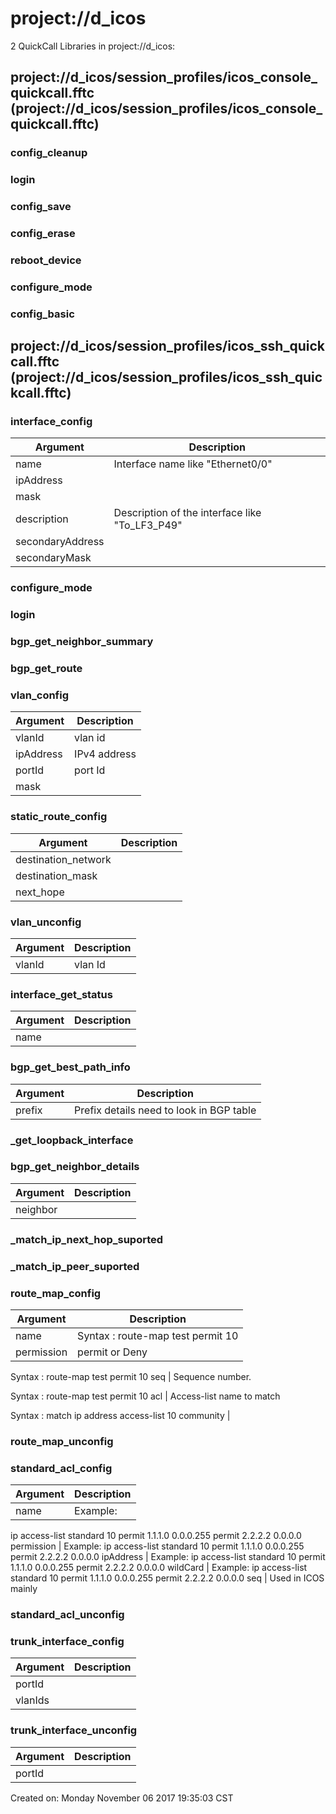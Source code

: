 # project://d_icos
2 QuickCall Libraries in project://d_icos:
## project://d_icos/session_profiles/icos_console_quickcall.fftc (project://d_icos/session_profiles/icos_console_quickcall.fftc)

### config_cleanup
### login
### config_save
### config_erase
### reboot_device
### configure_mode
### config_basic
## project://d_icos/session_profiles/icos_ssh_quickcall.fftc (project://d_icos/session_profiles/icos_ssh_quickcall.fftc)

### interface_config

Argument | Description
------------ | -------------
name | Interface name like "Ethernet0/0"
ipAddress | 
mask | 
description | Description of the interface like "To_LF3_P49"
secondaryAddress | 
secondaryMask | 
### configure_mode
### login
### bgp_get_neighbor_summary
### bgp_get_route
### vlan_config

Argument | Description
------------ | -------------
vlanId | vlan id
ipAddress | IPv4 address
portId | port Id
mask | 
### static_route_config

Argument | Description
------------ | -------------
destination_network | 
destination_mask | 
next_hope | 
### vlan_unconfig

Argument | Description
------------ | -------------
vlanId | vlan Id
### interface_get_status

Argument | Description
------------ | -------------
name | 
### bgp_get_best_path_info

Argument | Description
------------ | -------------
prefix | Prefix details need to look in BGP table
### _get_loopback_interface
### bgp_get_neighbor_details

Argument | Description
------------ | -------------
neighbor | 
### _match_ip_next_hop_suported
### _match_ip_peer_suported
### route_map_config

Argument | Description
------------ | -------------
name | Syntax : route-map test permit 10
permission | permit or Deny 

Syntax : route-map test permit 10
seq | Sequence number.

Syntax : route-map test permit 10
acl | Access-list name to match

Syntax : match ip address access-list 10
community | 
### route_map_unconfig
### standard_acl_config

Argument | Description
------------ | -------------
name | Example:
ip access-list standard 10
permit 1.1.1.0 0.0.0.255
permit 2.2.2.2 0.0.0.0
permission | Example:
ip access-list standard 10
permit 1.1.1.0 0.0.0.255
permit 2.2.2.2 0.0.0.0
ipAddress | Example:
ip access-list standard 10
permit 1.1.1.0 0.0.0.255
permit 2.2.2.2 0.0.0.0
wildCard | Example:
ip access-list standard 10
permit 1.1.1.0 0.0.0.255
permit 2.2.2.2 0.0.0.0
seq | Used in ICOS mainly
### standard_acl_unconfig
### trunk_interface_config

Argument | Description
------------ | -------------
portId | 
vlanIds | 
### trunk_interface_unconfig

Argument | Description
------------ | -------------
portId | 


Created on: Monday November 06 2017 19:35:03 CST
